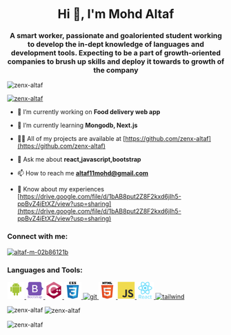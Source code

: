 <h1 align="center">Hi 👋, I'm Mohd Altaf</h1>
<h3 align="center">A smart worker, passionate and goaloriented student working to develop the in-dept knowledge of languages and development tools. Expecting to be a part of growth-oriented companies to brush up skills and deploy it towards to growth of the company</h3>

<p align="left"> <img src="https://komarev.com/ghpvc/?username=zenx-altaf&label=Profile%20views&color=0e75b6&style=flat" alt="zenx-altaf" /> </p>

<p align="left"> <a href="https://github.com/ryo-ma/github-profile-trophy"><img src="https://github-profile-trophy.vercel.app/?username=zenx-altaf" alt="zenx-altaf" /></a> </p>

- 🔭 I’m currently working on **Food delivery web app**

- 🌱 I’m currently learning **Mongodb, Next.js**

- 👨‍💻 All of my projects are available at [https://github.com/zenx-altaf](https://github.com/zenx-altaf)

- 💬 Ask me about **react,javascript,bootstrap**

- 📫 How to reach me **altaf11mohd@gmail.com**

- 📄 Know about my experiences [https://drive.google.com/file/d/1bAB8put2Z8F2kxd6jIh5-ppBvZ4iEtXZ/view?usp=sharing](https://drive.google.com/file/d/1bAB8put2Z8F2kxd6jIh5-ppBvZ4iEtXZ/view?usp=sharing)

<h3 align="left">Connect with me:</h3>
<p align="left">
<a href="https://linkedin.com/in/altaf-m-02b86121b" target="blank"><img align="center" src="https://raw.githubusercontent.com/rahuldkjain/github-profile-readme-generator/master/src/images/icons/Social/linked-in-alt.svg" alt="altaf-m-02b86121b" height="30" width="40" /></a>
</p>

<h3 align="left">Languages and Tools:</h3>
<p align="left"> <a href="https://developer.android.com" target="_blank" rel="noreferrer"> <img src="https://raw.githubusercontent.com/devicons/devicon/master/icons/android/android-original-wordmark.svg" alt="android" width="40" height="40"/> </a> <a href="https://getbootstrap.com" target="_blank" rel="noreferrer"> <img src="https://raw.githubusercontent.com/devicons/devicon/master/icons/bootstrap/bootstrap-plain-wordmark.svg" alt="bootstrap" width="40" height="40"/> </a> <a href="https://www.w3schools.com/cpp/" target="_blank" rel="noreferrer"> <img src="https://raw.githubusercontent.com/devicons/devicon/master/icons/cplusplus/cplusplus-original.svg" alt="cplusplus" width="40" height="40"/> </a> <a href="https://www.w3schools.com/css/" target="_blank" rel="noreferrer"> <img src="https://raw.githubusercontent.com/devicons/devicon/master/icons/css3/css3-original-wordmark.svg" alt="css3" width="40" height="40"/> </a> <a href="https://git-scm.com/" target="_blank" rel="noreferrer"> <img src="https://www.vectorlogo.zone/logos/git-scm/git-scm-icon.svg" alt="git" width="40" height="40"/> </a> <a href="https://www.w3.org/html/" target="_blank" rel="noreferrer"> <img src="https://raw.githubusercontent.com/devicons/devicon/master/icons/html5/html5-original-wordmark.svg" alt="html5" width="40" height="40"/> </a> <a href="https://developer.mozilla.org/en-US/docs/Web/JavaScript" target="_blank" rel="noreferrer"> <img src="https://raw.githubusercontent.com/devicons/devicon/master/icons/javascript/javascript-original.svg" alt="javascript" width="40" height="40"/> </a> <a href="https://reactjs.org/" target="_blank" rel="noreferrer"> <img src="https://raw.githubusercontent.com/devicons/devicon/master/icons/react/react-original-wordmark.svg" alt="react" width="40" height="40"/> </a> <a href="https://tailwindcss.com/" target="_blank" rel="noreferrer"> <img src="https://www.vectorlogo.zone/logos/tailwindcss/tailwindcss-icon.svg" alt="tailwind" width="40" height="40"/> </a> </p>

<p><img align="left" src="https://github-readme-stats.vercel.app/api/top-langs?username=zenx-altaf&show_icons=true&locale=en&layout=compact" alt="zenx-altaf" /></p>

<p>&nbsp;<img align="center" src="https://github-readme-stats.vercel.app/api?username=zenx-altaf&show_icons=true&locale=en" alt="zenx-altaf" /></p>

<p><img align="center" src="https://github-readme-streak-stats.herokuapp.com/?user=zenx-altaf&" alt="zenx-altaf" /></p>
